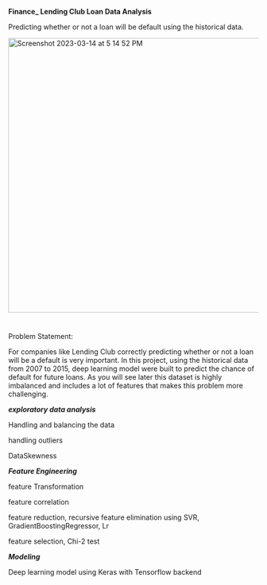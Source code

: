 **Finance_ Lending Club Loan Data Analysis**

Predicting whether or not a loan will be default using the historical data.

<img width="552" alt="Screenshot 2023-03-14 at 5 14 52 PM" src="https://user-images.githubusercontent.com/123208599/225138509-e99d6ed7-5c7f-4abe-9373-b839d9748396.png">

#

Problem Statement:  

For companies like Lending Club correctly predicting whether or not a loan will be a default is very important. In this project, using the historical data from 2007 to 2015, deep learning model were built to predict the chance of default for future loans. As you will see later this dataset is highly imbalanced and includes a lot of features that makes this problem more challenging.

***exploratory data analysis***

Handling and balancing the data

handling outliers

DataSkewness

***Feature Engineering***

feature Transformation

feature correlation

feature reduction, recursive feature elimination using SVR, GradientBoostingRegressor, Lr

feature selection, Chi-2 test


***Modeling***

Deep learning model using Keras with Tensorflow backend




